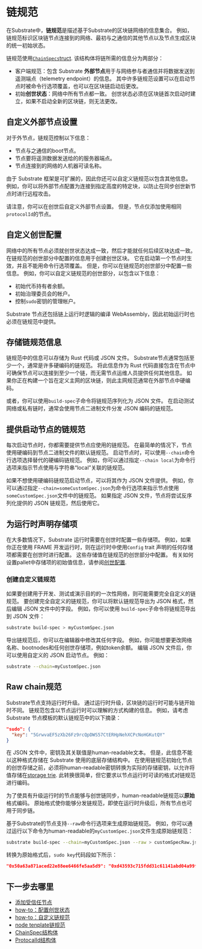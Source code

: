 # 链规范

在Substrate中，**链规范**是描述基于Substrate的区块链网络的信息集合。 例如，链规范标识区块链节点连接到的网络、最初与之通信的其他节点以及节点生成区块的统一初始状态。

链规范使用[`ChainSpecs`truct](https://paritytech.github.io/substrate/master/sc_service/struct.GenericChainSpec.html). 该结构体将链所需的信息分为两部分：

- 客户端规范：包含 Substrate **外部节点**用于与网络参与者通信并将数据发送到遥测端点（telemetry endpoint）的信息。 其中许多链规范设置可以在启动节点时被命令行选项覆盖，也可以在区块链启动后更改。
- 初始**创世状态**：网络中所有节点都一致。 创世状态必须在区块链首次启动时建立，如果不启动全新的区块链，则无法更改。

## 自定义外部节点设置

对于外节点，链规范控制以下信息：

- 节点与之通信的boot节点。
- 节点要将遥测数据发送给的的服务器端点。
- 节点连接到的网络的人机器可读名称。

由于 Substrate 框架是可扩展的，因此你还可以自定义链规范以包含其他信息。 例如，你可以将外部节点配置为连接到指定高度的特定块，以防止在同步创世新节点时进行远程攻击。

请注意，你可以在创世后自定义外部节点设置。 但是，节点仅添加使用相同`protocolId`的节点。

## 自定义创世配置

网络中的所有节点必须就创世状态达成一致，然后才能就任何后续区块达成一致。 在链规范的创世部分中配置的信息用于创建创世区块。 它在启动第一个节点时生效，并且不能用命令行选项覆盖。 但是，你可以在链规范的创世部分中配置一些信息。 例如，你可以自定义链规范的创世部分，以包含以下信息：

- 初始代币持有者余额。
- 初始治理委员会的帐户。
- 控制`sudo`密钥的管理帐户。

Substrate 节点还包括链上运行时逻辑的编译 WebAssembly，因此初始运行时也必须在链规范中提供。

## 存储链规范信息

链规范中的信息可以存储为 Rust 代码或 JSON 文件。 Substrate节点通常包括至少一个，通常是许多硬编码的链规范。 将此信息作为 Rust 代码直接包含在节点中可确保节点可以连接到至少一个链，而无需节点运维人员提供任何其他信息。 如果你正在构建一个旨在定义主网的区块链，则此主网规范通常在外部节点中硬编码。

或者，你可以使用`build-spec`子命令将链规范序列化为 JSON 文件。 在启动测试网络或私有链时，通常会使用节点二进制文件分发 JSON 编码的链规范。

## 提供启动节点的链规范

每次启动节点时，你都需要提供节点应使用的链规范。 在最简单的情况下，节点使用硬编码到节点二进制文件的默认链规范。 启动节点时，可以使用`--chain`命令行选项选择替代的硬编码链规范。 例如，你可以通过指定`--chain local`为命令行选项来指示节点使用与字符串“local”关联的链规范。

如果不想使用硬编码链规范启动节点，可以将其作为 JSON 文件提供。 例如，你可以通过指定`--chain=someCustomSpec.json`为命令行选项来指示节点使用`someCustomSpec.json`文件中的链规范。 如果指定 JSON 文件，节点将尝试反序列化提供的 JSON 链规范，然后使用它。

## 为运行时声明存储项

在大多数情况下，Substrate 运行时需要在创世时配置一些存储项。 例如，如果你正在使用 FRAME 开发运行时，则在运行时中使用`Config` trait 声明的任何存储项都需要在创世时进行配置。 这些存储值在链规范的创世部分中配置。 有关如何设置pallet中存储项的初始值信息，请参阅[创世配置](https://docs.substrate.io/build/genesis-configuration/).

### 创建自定义链规范

如果要创建用于开发、测试或演示目的的一次性网络，则可能需要完全自定义的链规范。 要创建完全自定义的链规范，你可以将默认链规范导出为 JSON 格式，然后编辑 JSON 文件中的字段。 例如，你可以使用 `build-spec`子命令将链规范导出到 JSON 文件：

```bash
substrate build-spec > myCustomSpec.json
```

导出链规范后，你可以在编辑器中修改其任何字段。 例如，你可能想要更改网络名称、bootnodes和任何创世存储项，例如token余额。 编辑 JSON 文件后，你可以使用自定义的 JSON 启动节点。 例如：

```bash
substrate --chain=myCustomSpec.json
```

## Raw chain规范

Substrate节点支持运行时升级。 通过运行时升级，区块链的运行时可能与链开始时不同。 链规范包含以节点运行时可以理解的方式构建的信息。 例如，请考虑 Substrate 节点模板的默认链规范中的以下摘录：

```json
"sudo": {
  "key": "5GrwvaEF5zXb26Fz9rcQpDWS57CtERHpNehXCPcNoHGKutQY"
}
```

在 JSON 文件中，密钥及其关联值是human-readable文本。 但是，此信息不能以这种格式存储在 Substrate 使用的底层存储结构中。 在使用链规范初始化节点的创世存储之前，必须将human-readable密钥转换为实际的存储密钥，以允许将值存储在[storage trie](https://docs.substrate.io/learn/state-transitions-and-storage/). 此转换很简单，但它要求以节点运行时可读的格式对链规范进行编码。

为了使具有升级运行时的节点能够与创世链同步，human-readable链规范以**原始**格式编码。 原始格式使你能够分发链规范，即使在运行时升级后，所有节点也可用于同步链。

基于Substrate的节点支持`--raw`命令行选项来生成原始链规范。 例如，你可以通过运行以下命令为human-readable的`myCustomSpec.json`文件生成原始链规范：

```bash
substrate build-spec --chain=myCustomSpec.json --raw > customSpecRaw.json
```

转换为原始格式后，`sudo key`代码段如下所示：

```json
"0x50a63a871aced22e88ee6466fe5aa5d9": "0xd43593c715fdd31c61141abd04a99fd6822c8558854ccde39a5684e7a56da27d",
```

## 下一步去哪里

- [添加受信任节点](https://docs.substrate.io/tutorials/build-a-blockchain/add-trusted-nodes/)
- [how-to：配置创世状态](https://docs.substrate.io/reference/how-to-guides/basics/configure-genesis-state/)
- [how-to：自定义链规范](https://docs.substrate.io/reference/how-to-guides/basics/customize-a-chain-specification/)
- [node tenplate链规范](https://github.com/substrate-developer-hub/substrate-node-template/blob/master/node/src/chain_spec.rs)
- [ChainSpec结构体](https://paritytech.github.io/substrate/master/sc_service/struct.GenericChainSpec.html)
- [ProtocalId结构体](https://paritytech.github.io/substrate/master/sc_network/config/struct.ProtocolId.html)
